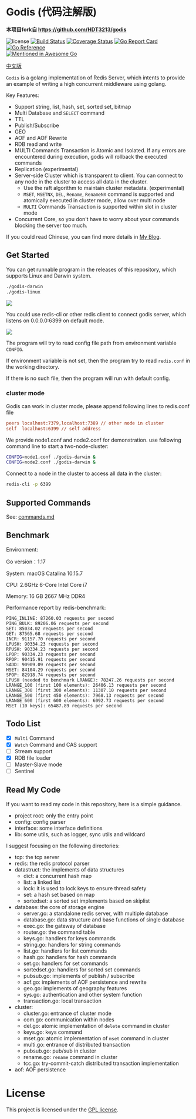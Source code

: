 # Godis (代码注解版)

**本项目fork自 https://github.com/HDT3213/godis**




![license](https://img.shields.io/github/license/HDT3213/godis)
[![Build Status](https://github.com/hdt3213/godis/actions/workflows/coverall.yml/badge.svg)](https://github.com/HDT3213/godis/actions?query=branch%3Amaster)
[![Coverage Status](https://coveralls.io/repos/github/HDT3213/godis/badge.svg?branch=master)](https://coveralls.io/github/HDT3213/godis?branch=master)
[![Go Report Card](https://goreportcard.com/badge/github.com/HDT3213/godis)](https://goreportcard.com/report/github.com/HDT3213/godis)
[![Go Reference](https://pkg.go.dev/badge/github.com/hdt3213/godis.svg)](https://pkg.go.dev/github.com/hdt3213/godis)
<br>
[![Mentioned in Awesome Go](https://awesome.re/mentioned-badge-flat.svg)](https://github.com/avelino/awesome-go)

[中文版](https://github.com/hdt3213/godis/blob/master/README_CN.md)

`Godis` is a golang implementation of Redis Server, which intents to provide an example of writing a high concurrent
middleware using golang.

Key Features:

- Support string, list, hash, set, sorted set, bitmap
- Multi Database and `SELECT` command
- TTL
- Publish/Subscribe
- GEO
- AOF and AOF Rewrite
- RDB read and write
- MULTI Commands Transaction is Atomic and Isolated. If any errors are encountered during execution, godis will rollback
  the executed commands
- Replication (experimental)
- Server-side Cluster which is transparent to client. You can connect to any node in the cluster to
  access all data in the cluster.
  - Use the raft algorithm to maintain cluster metadata. (experimental)
  - `MSET`, `MSETNX`, `DEL`, `Rename`, `RenameNX` command is supported and atomically executed in cluster mode, allow over multi node
  - `MULTI` Commands Transaction is supported within slot in cluster mode
- Concurrent Core, so you don't have to worry about your commands blocking the server too much. 

If you could read Chinese, you can find more details in [My Blog](https://www.cnblogs.com/Finley/category/1598973.html).

## Get Started

You can get runnable program in the releases of this repository, which supports Linux and Darwin system.

```bash
./godis-darwin
./godis-linux
```

![](https://i.loli.net/2021/05/15/oQM1yZ6pWm3AIEj.png)

You could use redis-cli or other redis client to connect godis server, which listens on 0.0.0.0:6399 on default mode.

![](https://i.loli.net/2021/05/15/7WquEgonzY62sZI.png)

The program will try to read config file path from environment variable `CONFIG`.

If environment variable is not set, then the program try to read `redis.conf` in the working directory.

If there is no such file, then the program will run with default config.

### cluster mode

Godis can work in cluster mode, please append following lines to redis.conf file

```ini
peers localhost:7379,localhost:7389 // other node in cluster
self  localhost:6399 // self address
```

We provide node1.conf and node2.conf for demonstration. use following command line to start a two-node-cluster:

```bash
CONFIG=node1.conf ./godis-darwin &
CONFIG=node2.conf ./godis-darwin &
``` 

Connect to a node in the cluster to access all data in the cluster:

```cmd
redis-cli -p 6399
```

## Supported Commands

See: [commands.md](https://github.com/HDT3213/godis/blob/master/commands.md)

## Benchmark

Environment:

Go version：1.17

System: macOS Catalina 10.15.7

CPU: 2.6GHz 6-Core Intel Core i7

Memory: 16 GB 2667 MHz DDR4

Performance report by redis-benchmark: 

```
PING_INLINE: 87260.03 requests per second
PING_BULK: 89206.06 requests per second
SET: 85034.02 requests per second
GET: 87565.68 requests per second
INCR: 91157.70 requests per second
LPUSH: 90334.23 requests per second
RPUSH: 90334.23 requests per second
LPOP: 90334.23 requests per second
RPOP: 90415.91 requests per second
SADD: 90909.09 requests per second
HSET: 84104.29 requests per second
SPOP: 82918.74 requests per second
LPUSH (needed to benchmark LRANGE): 78247.26 requests per second
LRANGE_100 (first 100 elements): 26406.13 requests per second
LRANGE_300 (first 300 elements): 11307.10 requests per second
LRANGE_500 (first 450 elements): 7968.13 requests per second
LRANGE_600 (first 600 elements): 6092.73 requests per second
MSET (10 keys): 65487.89 requests per second
```

## Todo List

+ [x] `Multi` Command
+ [x] `Watch` Command and CAS support
+ [ ] Stream support
+ [x] RDB file loader
+ [ ] Master-Slave mode
+ [ ] Sentinel

## Read My Code

If you want to read my code in this repository, here is a simple guidance.

- project root: only the entry point
- config: config parser
- interface: some interface definitions
- lib: some utils, such as logger, sync utils and wildcard

I suggest focusing on the following directories:

- tcp: the tcp server
- redis: the redis protocol parser
- datastruct: the implements of data structures
    - dict: a concurrent hash map
    - list: a linked list
    - lock: it is used to lock keys to ensure thread safety
    - set: a hash set based on map
    - sortedset: a sorted set implements based on skiplist
- database: the core of storage engine
    - server.go: a standalone redis server, with multiple database
    - database.go: data structure and base functions of single database
    - exec.go: the gateway of database
    - router.go: the command table
    - keys.go: handlers for keys commands
    - string.go: handlers for string commands
    - list.go: handlers for list commands
    - hash.go: handlers for hash commands
    - set.go: handlers for set commands
    - sortedset.go: handlers for sorted set commands
    - pubsub.go: implements of publish / subscribe
    - aof.go: implements of AOF persistence and rewrite
    - geo.go: implements of geography features
    - sys.go: authentication and other system function
    - transaction.go: local transaction
- cluster: 
    - cluster.go: entrance of cluster mode
    - com.go: communication within nodes
    - del.go: atomic implementation of `delete` command in cluster
    - keys.go: keys command
    - mset.go: atomic implementation of `mset` command in cluster
    - multi.go: entrance of distributed transaction
    - pubsub.go: pub/sub in cluster
    - rename.go: `rename` command in cluster 
    - tcc.go: try-commit-catch distributed transaction implementation
- aof: AOF persistence

# License

This project is licensed under the [GPL license](https://github.com/hdt3213/godis/blob/master/LICENSE).